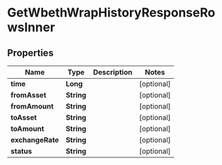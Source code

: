 

# GetWbethWrapHistoryResponseRowsInner


## Properties

| Name | Type | Description | Notes |
|------------ | ------------- | ------------- | -------------|
|**time** | **Long** |  |  [optional] |
|**fromAsset** | **String** |  |  [optional] |
|**fromAmount** | **String** |  |  [optional] |
|**toAsset** | **String** |  |  [optional] |
|**toAmount** | **String** |  |  [optional] |
|**exchangeRate** | **String** |  |  [optional] |
|**status** | **String** |  |  [optional] |



